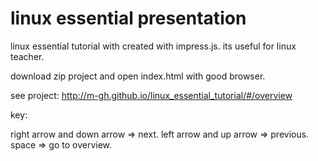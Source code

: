 # linux essential presentation
linux essential tutorial with created with impress.js.
its useful for linux teacher.

download zip project and open index.html with good browser.

see project:
http://m-gh.github.io/linux_essential_tutorial/#/overview

key:

right arrow and down arrow => next.
left arrow and up arrow => previous.
space => go to overview.
